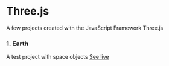 # Three.js

A few projects created with the JavaScript Framework Three.js

### 1. Earth

A test project with space objects
[See live](nclsmitchell.com/three.js/earth.html)
